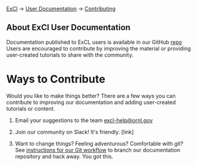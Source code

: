 [ExCl](https://excl.ornl.gov/) → [User Documentation](README.md) → [Contributing](CONTRIBUTING.md)

## About ExCl User Documentation

Documentation published to ExCL users is available in our GitHub [repo](https://github.com/RelativePrime/ftg-proto) Users are encouraged to contribute by improving the material or providing user-created tutorials to share with the community.

# Ways to Contribute

Would you like to make things better? There are a few ways you can contribute to improving our documentation and adding user-created tutorials or content.

1. Email your suggestions to the team [excl-help@ornl.gov](mailto:excl-help@ornl.gov)

2. Join our community on Slack! It's friendly. [link]

3. Want to change things? Feeling adventurous? Comfortable with git?<br>
  See [instructions for our Git workflow](contributing/git-workflow.md) to branch our documentation repository and hack away. You got this.
